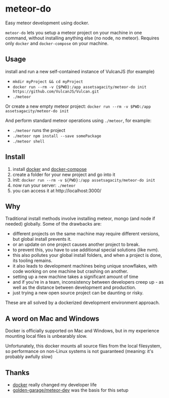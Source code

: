 # meteor-do

Easy meteor development using docker.

`meteor-do` lets you setup a meteor project on your machine in one command,
without installing anything else (no node, no meteor).
Requires only `docker` and `docker-compose` on your machine.

## Usage

install and run a new self-contained instance of VulcanJS (for example)

- `mkdir myProject && cd myProject`
- `docker run --rm -v {$PWD}:/app assetsagacity/meteor-do init https://github.com/VulcanJS/Vulcan.git`
- `./meteor`

Or create a new empty meteor project: `docker run --rm -v $PWD:/app assetsagacity/meteor-do init`

And perform standard meteor operations using `./meteor`, for example:

- `./meteor` runs the project
- `./meteor npm install --save somePackage`
- `./meteor shell`

## Install

1. install [docker](https://docs.docker.com/engine/installation/)
and [docker-compose](https://docs.docker.com/compose/install/)
1. create a folder for your new project and go into it
1. init: `docker run --rm -v ${PWD}:/app assetsagacity/meteor-do init`
1. now run your server: `./meteor`
1. you can access it at http://localhost:3000/

## Why

Traditional install methods involve installing meteor, mongo (and node if needed) globally.
Some of the drawbacks are:

- different projects on the same machine may require different versions, but global install prevents it.
- or an update on one project causes another project to break.
- to prevent this, you have to use additional special solutions (like nvm).
- this also pollutes your global install folders, and when a project is done, its tooling remains.
- it also leads to development machines being unique snowflakes, with code working on one machine but crashing on another.
- setting up a new machine takes a significant amount of time
- and if you're in a team, inconsistency between developers creep up - as well as the distance between development and production.
- just trying a new open source project can be daunting or risky.

These are all solved by a dockerized development environment approach.

## A word on Mac and Windows

Docker is officially supported on Mac and Windows,
but in my experience mounting local files is unbearably slow.

Unfortunately, this docker mounts all source files from the local filesystem,
so performance on non-Linux systems is not guaranteed (meaning: it's probably awfully slow)

## Thanks

- [docker](https://www.docker.com/) really changed my developer life
- [golden-garage/meteor-dev](https://github.com/golden-garage/meteor-dev) was the basis for this setup
